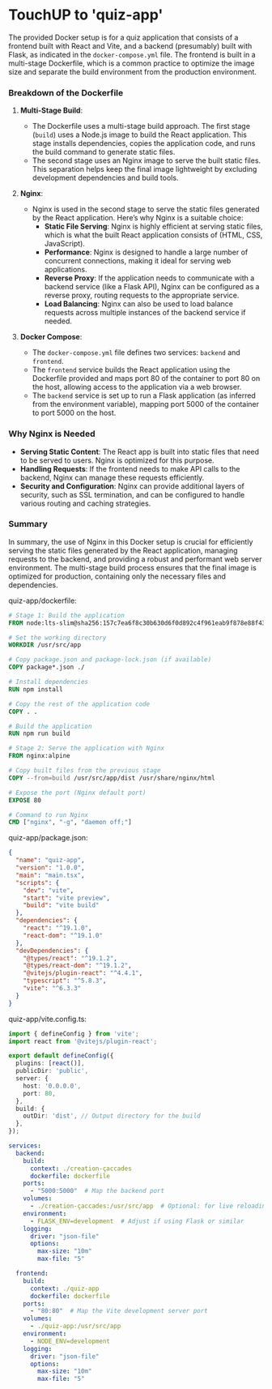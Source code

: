 # TouchUP to 'quiz-app'

The provided Docker setup is for a quiz application that consists of a frontend built with React and Vite, and a backend (presumably) built with Flask, as indicated in the `docker-compose.yml` file. The frontend is built in a multi-stage Dockerfile, which is a common practice to optimize the image size and separate the build environment from the production environment.

### Breakdown of the Dockerfile

1. **Multi-Stage Build**:
   - The Dockerfile uses a multi-stage build approach. The first stage (`build`) uses a Node.js image to build the React application. This stage installs dependencies, copies the application code, and runs the build command to generate static files.
   - The second stage uses an Nginx image to serve the built static files. This separation helps keep the final image lightweight by excluding development dependencies and build tools.

2. **Nginx**:
   - Nginx is used in the second stage to serve the static files generated by the React application. Here’s why Nginx is a suitable choice:
     - **Static File Serving**: Nginx is highly efficient at serving static files, which is what the built React application consists of (HTML, CSS, JavaScript).
     - **Performance**: Nginx is designed to handle a large number of concurrent connections, making it ideal for serving web applications.
     - **Reverse Proxy**: If the application needs to communicate with a backend service (like a Flask API), Nginx can be configured as a reverse proxy, routing requests to the appropriate service.
     - **Load Balancing**: Nginx can also be used to load balance requests across multiple instances of the backend service if needed.

3. **Docker Compose**:
   - The `docker-compose.yml` file defines two services: `backend` and `frontend`.
   - The `frontend` service builds the React application using the Dockerfile provided and maps port 80 of the container to port 80 on the host, allowing access to the application via a web browser.
   - The `backend` service is set up to run a Flask application (as inferred from the environment variable), mapping port 5000 of the container to port 5000 on the host.

### Why Nginx is Needed

- **Serving Static Content**: The React app is built into static files that need to be served to users. Nginx is optimized for this purpose.
- **Handling Requests**: If the frontend needs to make API calls to the backend, Nginx can manage these requests efficiently.
- **Security and Configuration**: Nginx can provide additional layers of security, such as SSL termination, and can be configured to handle various routing and caching strategies.

### Summary

In summary, the use of Nginx in this Docker setup is crucial for efficiently serving the static files generated by the React application, managing requests to the backend, and providing a robust and performant web server environment. The multi-stage build process ensures that the final image is optimized for production, containing only the necessary files and dependencies.

quiz-app/dockerfile:
```dockerfile
# Stage 1: Build the application
FROM node:lts-slim@sha256:157c7ea6f8c30b630d6f0d892c4f961eab9f878e88f43dd1c00514f95ceded8a AS build

# Set the working directory
WORKDIR /usr/src/app

# Copy package.json and package-lock.json (if available)
COPY package*.json ./

# Install dependencies
RUN npm install

# Copy the rest of the application code
COPY . .

# Build the application
RUN npm run build

# Stage 2: Serve the application with Nginx
FROM nginx:alpine

# Copy built files from the previous stage
COPY --from=build /usr/src/app/dist /usr/share/nginx/html

# Expose the port (Nginx default port)
EXPOSE 80

# Command to run Nginx
CMD ["nginx", "-g", "daemon off;"]
```
quiz-app/package.json:
```json
{
  "name": "quiz-app",
  "version": "1.0.0",
  "main": "main.tsx",
  "scripts": {
    "dev": "vite",
    "start": "vite preview",
    "build": "vite build"
  },
  "dependencies": {
    "react": "^19.1.0",
    "react-dom": "^19.1.0"
  },
  "devDependencies": {
    "@types/react": "^19.1.2",
    "@types/react-dom": "^19.1.2",
    "@vitejs/plugin-react": "^4.4.1",
    "typescript": "^5.8.3",
    "vite": "^6.3.3"
  }
}
```
quiz-app/vite.config.ts:
```ts
import { defineConfig } from 'vite';
import react from '@vitejs/plugin-react';

export default defineConfig({
  plugins: [react()],
  publicDir: 'public',
  server: {
    host: '0.0.0.0',
    port: 80,
  },
  build: {
    outDir: 'dist', // Output directory for the build
  },
});
```

```yml
services:
  backend:
    build:
      context: ./creation-çaccades
      dockerfile: dockerfile
    ports:
      - "5000:5000"  # Map the backend port
    volumes:
      - ./creation-çaccades:/usr/src/app  # Optional: for live reloading
    environment:
      - FLASK_ENV=development  # Adjust if using Flask or similar
    logging:
      driver: "json-file"
      options:
        max-size: "10m"
        max-file: "5"

  frontend:
    build:
      context: ./quiz-app
      dockerfile: dockerfile
    ports:
      - "80:80"  # Map the Vite development server port
    volumes:
      - ./quiz-app:/usr/src/app
    environment:
      - NODE_ENV=development
    logging:
      driver: "json-file"
      options:
        max-size: "10m"
        max-file: "5"
```
